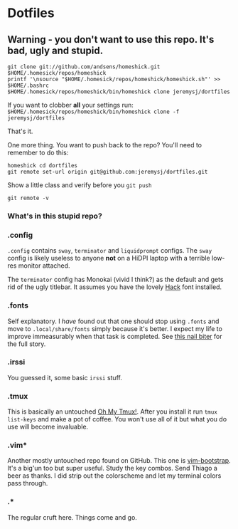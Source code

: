 # Dotfiles

## Warning - you don't want to use this repo. It's bad, ugly and stupid.
```
git clone git://github.com/andsens/homeshick.git $HOME/.homesick/repos/homeshick
printf '\nsource "$HOME/.homesick/repos/homeshick/homeshick.sh"' >> $HOME/.bashrc
$HOME/.homesick/repos/homeshick/bin/homeshick clone jeremysj/dortfiles
```

If you want to clobber **all** your settings run:
`$HOME/.homesick/repos/homeshick/bin/homeshick clone -f jeremysj/dortfiles`

That's it.

One more thing.
You want to push back to the repo? You'll need to remember to do this:
```
homeshick cd dortfiles
git remote set-url origin git@github.com:jeremysj/dortfiles.git
```

Show a little class and verify before you `git push`
```
git remote -v
```

### What's in this stupid repo?

### .config
`.config` contains `sway`, `terminator` and `liquidprompt` configs. The `sway` config is likely useless to anyone **not** on a HiDPI laptop with a terrible low-res monitor attached.

The `terminator` config has Monokai (vivid I think?) as the default and gets rid of the ugly titlebar. It assumes you have the lovely [Hack](https://github.com/source-foundry/Hack) font installed.

### .fonts
Self explanatory. I _have_ found out that one should stop using `.fonts` and move to `.local/share/fonts` simply because it's better. I expect my life to improve immeasurably when that task is completed. See [this nail biter](https://specifications.freedesktop.org/basedir-spec/basedir-spec-latest.html) for the full story.

### .irssi
You guessed it, some basic `irssi` stuff.

### .tmux
This is basically an untouched [Oh My Tmux!](https://github.com/gpakosz/.tmux). After you install it run `tmux list-keys` and make a pot of coffee. You won't use all of it but what you do use will become invaluable.

### .vim*
Another mostly untouched repo found on GitHub. This one is [vim-bootstrap](https://github.com/avelino/vim-bootstrap). It's a big'un too but super useful. Study the key combos. Send Thiago a beer as thanks. I did strip out the colorscheme and let my terminal colors pass through.

### .*
The regular cruft here. Things come and go.

